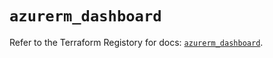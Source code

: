# `azurerm_dashboard`

Refer to the Terraform Registory for docs: [`azurerm_dashboard`](https://registry.terraform.io/providers/hashicorp/azurerm/3.82.0/docs/resources/dashboard).
